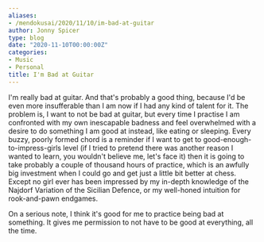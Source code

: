 ```yaml
---
aliases:
- /mendokusai/2020/11/10/im-bad-at-guitar
author: Jonny Spicer
type: blog
date: "2020-11-10T00:00:00Z"
categories:
- Music
- Personal
title: I'm Bad at Guitar
---
```

I'm really bad at guitar. And that's probably a good thing, because I'd be even more insufferable than I am now if I had any kind of talent for it. The problem is, I want to not be
bad at guitar, but every time I practise I am confronted with my own inescapable badness and feel overwhelmed with a desire to do something I am good at instead, like eating or
sleeping. Every buzzy, poorly formed chord is a reminder if I want to get to good-enough-to-impress-girls level (if I tried to pretend there was another reason I wanted to learn, you
wouldn't believe me, let's face it) then it is going to take probably a couple of thousand hours of practice, which is an awfully big investment when I could go and get just a little
bit better at chess. Except no girl ever has been impressed by my in-depth knowledge of the Najdorf Variation of the Sicilian Defence, or my well-honed intuition for rook-and-pawn
endgames.

On a serious note, I think it's good for me to practice being bad at something. It gives me permission to not have to be good at everything, all the time.
